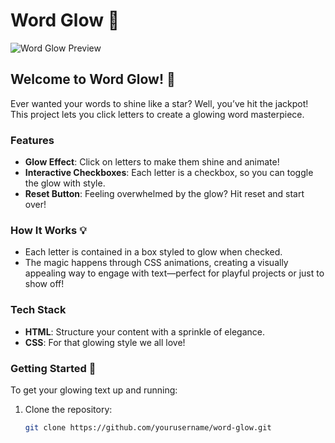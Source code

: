 # Word Glow 🌟

![Word Glow Preview](./design/desktop-preview.jpg)

## Welcome to Word Glow! 🎉

Ever wanted your words to shine like a star? Well, you’ve hit the jackpot! This project lets you click letters to create a glowing word masterpiece.

### Features

- **Glow Effect**: Click on letters to make them shine and animate!
- **Interactive Checkboxes**: Each letter is a checkbox, so you can toggle the glow with style.
- **Reset Button**: Feeling overwhelmed by the glow? Hit reset and start over!

### How It Works 💡

- Each letter is contained in a box styled to glow when checked.
- The magic happens through CSS animations, creating a visually appealing way to engage with text—perfect for playful projects or just to show off!

### Tech Stack

- **HTML**: Structure your content with a sprinkle of elegance.
- **CSS**: For that glowing style we all love!

### Getting Started 🚀

To get your glowing text up and running:

1. Clone the repository:
   ```bash
   git clone https://github.com/yourusername/word-glow.git
